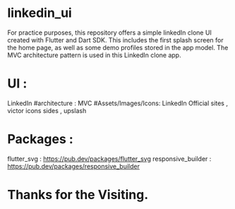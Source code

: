 # linkedin_ui

For practice purposes, this repository offers a simple linkedIn clone UI created with Flutter and Dart SDK.
This includes the first splash screen for the home page, as well as some demo profiles stored in the app model. The MVC architecture pattern is used in this LinkedIn clone app.

# UI :
LinkedIn
#architecture :
 MVC
#Assets/Images/Icons:
 LinkedIn Official sites , victor icons sides , upslash

# Packages :
 flutter_svg : https://pub.dev/packages/flutter_svg
 responsive_builder : https://pub.dev/packages/responsive_builder

# Thanks for the Visiting.